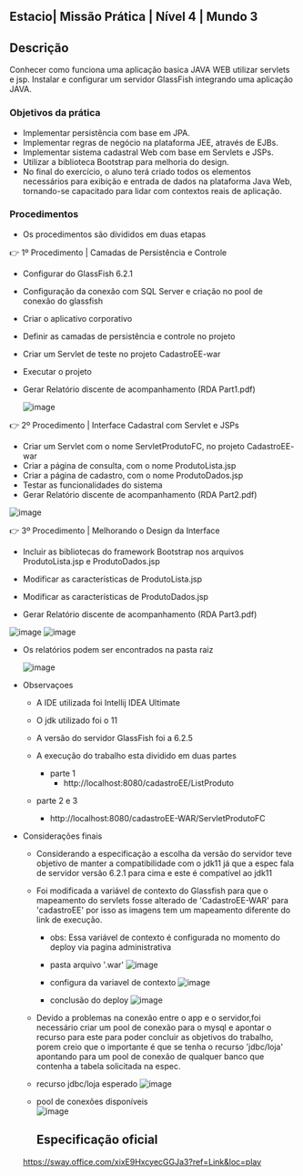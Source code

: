 ## Estacio| Missão Prática | Nível 4 | Mundo 3

## Descrição

  Conhecer como funciona uma aplicação basica JAVA WEB utilizar servlets e jsp.
  Instalar e configurar um servidor GlassFish integrando uma aplicação JAVA.
      

### Objetivos da prática

- Implementar persistência com base em JPA.
- Implementar regras de negócio na plataforma JEE, através de EJBs.
- Implementar sistema cadastral Web com   base em Servlets e JSPs.
- Utilizar a biblioteca Bootstrap para melhoria do design.
- No final do exercício, o aluno terá criado todos os elementos necessários
  para exibição e entrada de dados na plataforma Java Web, tornando-se
  capacitado para lidar com contextos reais de aplicação.
   
### Procedimentos

- Os procedimentos são divididos em duas etapas

👉 1º Procedimento | Camadas de Persistência e Controle

- Configurar do GlassFish 6.2.1 
- Configuração da conexão com SQL Server e criação no pool de conexão do glassfish
- Criar o aplicativo corporativo 
- Definir as camadas de persistência e controle no projeto
- Criar um Servlet de teste no projeto CadastroEE-war
- Executar o projeto  
- Gerar Relatório discente de acompanhamento (RDA Part1.pdf) 
      
   ![image](CadastroEE/src/images/image1.png)



 👉 2º Procedimento | Interface Cadastral com Servlet e JSPs

 - Criar um Servlet com o nome ServletProdutoFC, no projeto CadastroEE-
   war
 - Criar a página de consulta, com o nome ProdutoLista.jsp
 - Criar a página de cadastro, com o nome ProdutoDados.jsp
 - Testar as funcionalidades do sistema
 - Gerar Relatório discente de acompanhamento (RDA Part2.pdf)
    
   
  ![image](CadastroEE/src/images/image2.png)


👉 3º Procedimento | Melhorando o Design da Interface


  - Incluir as bibliotecas do framework Bootstrap nos arquivos ProdutoLista.jsp
    e ProdutoDados.jsp
  - Modificar as características de ProdutoLista.jsp

  - Modificar as características de ProdutoDados.jsp
  - Gerar Relatório discente de acompanhamento (RDA Part3.pdf) 
    
![image](CadastroEE/src/images/image3.png)
![image](CadastroEE/src/images/image4.png)


 - Os relatórios podem ser encontrados na pasta raiz

   ![image](CadastroEE/src/images/image5.png)

- Observaçoes
   - A IDE utilizada foi Intellij IDEA Ultimate
   - O jdk utilizado foi o 11
   - A versão do servidor GlassFish foi a 6.2.5
   - A execução do trabalho esta dividido em duas partes
     - parte 1
        - http://localhost:8080/cadastroEE/ListProduto

    - parte 2 e 3   
        - http://localhost:8080/cadastroEE-WAR/ServletProdutoFC 
       
- Considerações finais
  - Considerando a especificação a escolha da versão do servidor teve objetivo de manter a compatibilidade com o jdk11 já que a espec fala de servidor versão 6.2.1 para cima e este é compatível ao jdk11 

  - Foi modificada a variável de contexto do Glassfish para que o mapeamento do  servlets fosse alterado de 'CadastroEE-WAR' para 'cadastroEE' por isso as imagens tem um mapeamento diferente do link de execução.

    - obs: Essa variável de contexto é configurada no momento do deploy via pagina administrativa

    - pasta arquivo '.war'
    ![image](CadastroEE/src/images/deploy%20app%20war.png)

    - configura da variavel de contexto
    ![image](CadastroEE/src/images/deploy%20app%20war2.png)

    - conclusão do deploy
    ![image](CadastroEE/src/images/deploy%20app%20war3.png)  

  - Devido a problemas na conexão entre o app e o servidor,foi necessário criar um pool de conexão para o mysql e apontar o recurso para este para poder concluir as objetivos do trabalho, porem creio que o importante é que se tenha o recurso 'jdbc/loja' apontando para um pool de conexão de qualquer banco que contenha a tabela solicitada na espec.
   
   - recurso jdbc/loja esperado 
   ![image](CadastroEE/src/images/criar%20recurso%20mysql.png)

   - pool de conexões disponíveis  
   ![image](CadastroEE/src/images/poolconexoes.png)

     ## Especificação oficial
    https://sway.office.com/xixE9HxcyecGGJa3?ref=Link&loc=play
    
   
